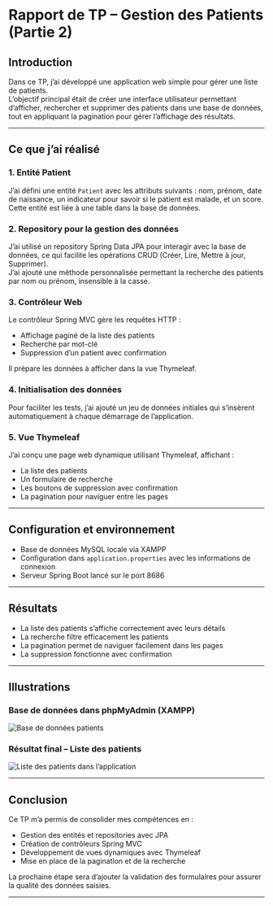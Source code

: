 # Rapport de TP – Gestion des Patients (Partie 2)

## Introduction

Dans ce TP, j’ai développé une application web simple pour gérer une liste de patients.  
L’objectif principal était de créer une interface utilisateur permettant d’afficher, rechercher et supprimer des patients dans une base de données, tout en appliquant la pagination pour gérer l’affichage des résultats.

---

## Ce que j’ai réalisé

### 1. Entité Patient

J’ai défini une entité `Patient` avec les attributs suivants : nom, prénom, date de naissance, un indicateur pour savoir si le patient est malade, et un score.  
Cette entité est liée à une table dans la base de données.

### 2. Repository pour la gestion des données

J’ai utilisé un repository Spring Data JPA pour interagir avec la base de données, ce qui facilite les opérations CRUD (Créer, Lire, Mettre à jour, Supprimer).  
J’ai ajouté une méthode personnalisée permettant la recherche des patients par nom ou prénom, insensible à la casse.

### 3. Contrôleur Web

Le contrôleur Spring MVC gère les requêtes HTTP :  
- Affichage paginé de la liste des patients  
- Recherche par mot-clé  
- Suppression d’un patient avec confirmation  

Il prépare les données à afficher dans la vue Thymeleaf.

### 4. Initialisation des données

Pour faciliter les tests, j’ai ajouté un jeu de données initiales qui s’insèrent automatiquement à chaque démarrage de l’application.

### 5. Vue Thymeleaf

J’ai conçu une page web dynamique utilisant Thymeleaf, affichant :  
- La liste des patients  
- Un formulaire de recherche  
- Les boutons de suppression avec confirmation  
- La pagination pour naviguer entre les pages

---

## Configuration et environnement

- Base de données MySQL locale via XAMPP  
- Configuration dans `application.properties` avec les informations de connexion  
- Serveur Spring Boot lancé sur le port 8686  

---

## Résultats

- La liste des patients s’affiche correctement avec leurs détails  
- La recherche filtre efficacement les patients  
- La pagination permet de naviguer facilement dans les pages  
- La suppression fonctionne avec confirmation

---

## Illustrations

### Base de données dans phpMyAdmin (XAMPP)

![Base de données patients](db.PNG)

### Résultat final – Liste des patients

![Liste des patients dans l’application](resultat.PNG)

---

## Conclusion

Ce TP m’a permis de consolider mes compétences en :  
- Gestion des entités et repositories avec JPA  
- Création de contrôleurs Spring MVC  
- Développement de vues dynamiques avec Thymeleaf  
- Mise en place de la pagination et de la recherche  

La prochaine étape sera d’ajouter la validation des formulaires pour assurer la qualité des données saisies.

---

